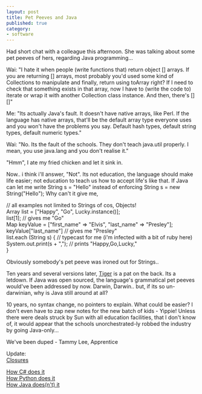 ```yaml
---
layout: post
title: Pet Peeves and Java
published: true
category:
- software
---
```

Had short chat with a colleague this afternoon. She was talking about some pet peeves of hers, regarding Java programming...  
   
 Wai: "I hate it when people (write functions that) return object [] arrays. If you are returning [] arrays, most probably you'd used some kind of Collections to manipulate and finally, return using toArray right? If I need to check that something exists in that array, now I have to (write the code to) iterate or wrap it with another Collection class instance. And then, there's [][]"  
   
 Me: "Its actually Java's fault. It doesn't have native arrays, like Perl. If the language has native arrays, that'll be the default array type everyone uses and you won't have the problems you say. Default hash types, default string types, default numeric types."  
   
 Wai: "No. Its the fault of the schools. They don't teach java.util properly. I mean, you use java.lang and you don't realise it."  
   
 "Hmm", I ate my fried chicken and let it sink in.   
   
 Now.. i think i'll answer, "Not". Its not education, the language should make life easier; not education to teach us how to accept life's like that. If Java can let me write String s = "Hello" instead of enforcing String s = new String("Hello"); Why can't it give me,

 // all examples not limited to Strings of cos, Objects!  
Array list = ["Happy", "Go", Lucky.instance()];  
 list[1]; // gives me "Go"  
 Map keyValue = ["first\_name" =\> "Elvis", "last\_name" =\> "Presley"];   
 keyValue["last\_name"] // gives me "Presley"  
 list.each (String s) { // typecast for me (i'm infected with a bit of ruby here)  
 System.out.print(s + ","); // prints "Happy,Go,Lucky,"  
 }  

   
Obviously somebody's pet peeve was ironed out for Strings..   
  
 Ten years and several versions later, [Tiger](http://java.sun.com/j2se/1.5.0/) is a pat on the back. Its a letdown. If Java was open sourced, the language's grammatical pet peeves would've been addressed by now. Darwin, Darwin.. but, if its so un-darwinian, why is Java still around at all?  
  
10 years, no syntax change, no pointers to explain. What could be easier? I don't even have to zap new notes for the new batch of kids - Yippie! Unless there were deals struck by Sun with all education facilities, that I don't know of, it would appear that the schools unorchestrated-ly robbed the industry by going Java-only...  
  
We've been duped - Tammy Lee, Apprentice  
  
Update:   
[Closures](http://martinfowler.com/bliki/Closures.html)  

[How C# does it](http://joe.truemesh.com/blog//000390.html)  
[How Python does it](http://ivan.truemesh.com/archives/000392.html)  
[How Java does(n't) it](http://article.gmane.org/gmane.comp.lang.lightweight/2274)  

  
  
